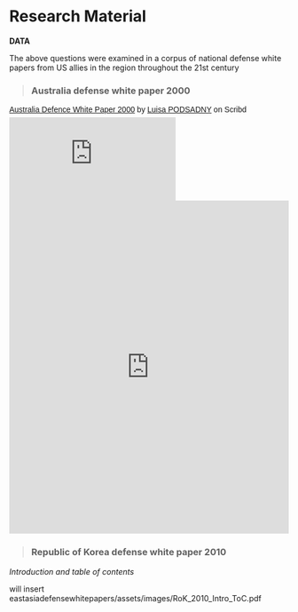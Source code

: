# Research Material

<b>DATA</b>

The above questions were examined in a corpus of national defense white papers from US allies in the region throughout the 21st century

> ### Australia defense white paper 2000<br>

<p  style=" margin: 12px auto 6px auto; font-family: Helvetica,Arial,Sans-serif; font-style: normal; font-variant: normal; font-weight: normal; font-size: 14px; line-height: normal; font-size-adjust: none; font-stretch: normal; -x-system-font: none; display: block;">   <a title="View Australia Defence White Paper 2000 on Scribd" href="https://www.scribd.com/document/367181834/Australia-Defence-White-Paper-2000#from_embed"  style="text-decoration: underline;" >Australia Defence White Paper 2000</a> by <a title="View Luisa PODSADNY's profile on Scribd" href="https://www.scribd.com/user/386048875/Luisa-PODSADNY#from_embed"  style="text-decoration: underline;" >Luisa PODSADNY</a> on Scribd</p><iframe class="scribd_iframe_embed" title="Australia Defence White Paper 2000" src="https://www.scribd.com/embeds/367181834/content?start_page=35&view_mode=scroll&access_key=key-KMmqvEHOjVdlBRjr8FR7&show_recommendations=true" data-auto-height="true" data-aspect-ratio="0.7035881435257411" scrolling="no" id="doc_46876" width="null" height="null" frameborder="0"></iframe><script type="text/javascript">(function() { var scribd = document.createElement("script"); scribd.type = "text/javascript"; scribd.async = true; scribd.src = "https://www.scribd.com/javascripts/embed_code/inject.js"; var s = document.getElementsByTagName("script")[0]; s.parentNode.insertBefore(scribd, s); })();</script>
  
 
<iframe class="scribd_iframe_embed" src="https://de.scribd.com/document/367181834/Australia-Defence-White-Paper-2000" data-auto-height="false" data-aspect-ratio="0.7068965517241379" scrolling="no" id="doc_93562" width="100%" height="600" frameborder="0"></iframe></td>




> ### Republic of Korea defense white paper 2010<br>
  <i>Introduction and table of contents</i>

will insert eastasiadefensewhitepapers/assets/images/RoK_2010_Intro_ToC.pdf
